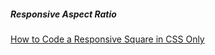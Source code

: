 ##### Responsive Aspect Ratio

[How to Code a Responsive Square in CSS Only](https://www.youtube.com/watch?v=mVIVjhNAGog)
<br />
